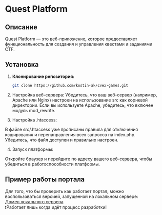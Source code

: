 # Quest Platform

## Описание

Quest Platform — это веб-приложение, которое предоставляет функциональность для создания и управления квестами и заданиями CTF.

## Установка

1. **Клонирование репозитория:**

   ```bash
   git clone https://github.com/kostin-ak/cvex-games.git
2. Настройка веб-сервера: 
Убедитесь, что ваш веб-сервер (например, Apache или Nginx) настроен на использование src как корневой директории. Если вы используете Apache, убедитесь, что включен модуль mod_rewrite.

3. Настройка .htaccess:

В файле src/.htaccess уже прописаны правила для отключения кэширования и перенаправления всех запросов на index.php. Убедитесь, что файл доступен и правильно настроен.

4. Запуск платформы:

Откройте браузер и перейдите по адресу вашего веб-сервера, чтобы убедиться в работоспособности платформы.


## Пример работы портала

Для того, что бы проверить как работает портал, можно воспользоваться версией, запущенной на локальном сервере: \
[Домен локального сервера](https://ctf.serveo.net/) \
❗️Работает лишь когда идёт процесс разработки!

